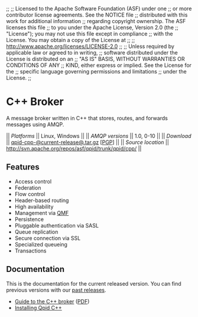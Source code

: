 ;;
;; Licensed to the Apache Software Foundation (ASF) under one
;; or more contributor license agreements.  See the NOTICE file
;; distributed with this work for additional information
;; regarding copyright ownership.  The ASF licenses this file
;; to you under the Apache License, Version 2.0 (the
;; "License"); you may not use this file except in compliance
;; with the License.  You may obtain a copy of the License at
;; 
;;   http://www.apache.org/licenses/LICENSE-2.0
;; 
;; Unless required by applicable law or agreed to in writing,
;; software distributed under the License is distributed on an
;; "AS IS" BASIS, WITHOUT WARRANTIES OR CONDITIONS OF ANY
;; KIND, either express or implied.  See the License for the
;; specific language governing permissions and limitations
;; under the License.
;;

# C++ Broker

A message broker written in C++ that stores, routes, and forwards
messages using AMQP.

  || *Platforms* || Linux, Windows ||
  || *AMQP versions* || 1.0, 0-10 ||
  || *Download* || [qpid-cpp-@current-release@.tar.gz](http://www.apache.org/dyn/closer.cgi/qpid/@current-release@/qpid-cpp-@current-release@.tar.gz) \[[PGP](http://www.apache.org/dist/qpid/@current-release@/qpid-cpp-@current-release@.tar.gz.asc)] ||
  || *Source location* ||  <http://svn.apache.org/repos/asf/qpid/trunk/qpid/cpp/> ||

## Features

 - Access control
 - Federation
 - Flow control
 - Header-based routing
 - High availability
 - Management via [QMF](@site-url@/components/qmf/index.html)
 - Persistence
 - Pluggable authentication via SASL
 - Queue replication
 - Secure connection via SSL
 - Specialized queueing
 - Transactions

## Documentation

This is the documentation for the current released version.  You can
find previous versions with our
[past releases](@site-url@/releases/index.html#past-releases).

 - [Guide to the C++ broker](http://qpid.apache.org/books/@current-release@/AMQP-Messaging-Broker-CPP-Book/html/index.html) ([PDF](http://qpid.apache.org/books/@current-release@/AMQP-Messaging-Broker-CPP-Book/pdf/AMQP-Messaging-Broker-CPP-Book.pdf))
 - [Installing Qpid C++](http://svn.apache.org/repos/asf/qpid/tags/@current-release@/qpid/cpp/INSTALL)
